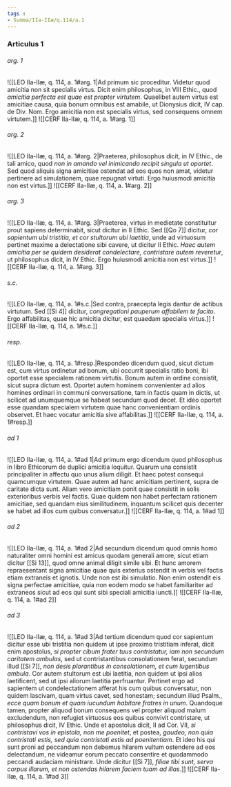 ```yaml
---
tags : 
- Summa/IIa-IIæ/q.114/a.1
---
```


### Articulus 1

###### arg. 1
![[LEO IIa-IIæ, q. 114, a. 1#arg. 1|Ad primum sic proceditur. Videtur quod amicitia non sit specialis virtus. Dicit enim philosophus, in VIII Ethic., quod *amicitia perfecta est quae est propter virtutem*. Quaelibet autem virtus est amicitiae causa, quia bonum omnibus est amabile, ut Dionysius dicit, IV cap. de Div. Nom. Ergo amicitia non est specialis virtus, sed consequens omnem virtutem.]]
![[CERF IIa-IIæ, q. 114, a. 1#arg. 1]]

###### arg. 2
![[LEO IIa-IIæ, q. 114, a. 1#arg. 2|Praeterea, philosophus dicit, in IV Ethic., de tali amico, quod *non in amando vel inimicando recipit singula ut oportet*. Sed quod aliquis signa amicitiae ostendat ad eos quos non amat, videtur pertinere ad simulationem, quae repugnat virtuti. Ergo huiusmodi amicitia non est virtus.]]
![[CERF IIa-IIæ, q. 114, a. 1#arg. 2]]

###### arg. 3
![[LEO IIa-IIæ, q. 114, a. 1#arg. 3|Praeterea, virtus in medietate constituitur prout sapiens determinabit, sicut dicitur in II Ethic. Sed [[Qo 7]] dicitur, *cor sapientum ubi tristitia, et cor stultorum ubi laetitia*, unde ad virtuosum pertinet maxime a delectatione sibi cavere, ut dicitur II Ethic. *Haec autem amicitia per se quidem desiderat condelectare, contristare autem reveretur*, ut philosophus dicit, in IV Ethic. Ergo huiusmodi amicitia non est virtus.]]
![[CERF IIa-IIæ, q. 114, a. 1#arg. 3]]

###### s.c.
![[LEO IIa-IIæ, q. 114, a. 1#s.c.|Sed contra, praecepta legis dantur de actibus virtutum. Sed [[Si 4]] dicitur, *congregationi pauperum affabilem te facito*. Ergo affabilitas, quae hic amicitia dicitur, est quaedam specialis virtus.]]
![[CERF IIa-IIæ, q. 114, a. 1#s.c.]]

###### resp.
![[LEO IIa-IIæ, q. 114, a. 1#resp.|Respondeo dicendum quod, sicut dictum est, cum virtus ordinetur ad bonum, ubi occurrit specialis ratio boni, ibi oportet esse specialem rationem virtutis. Bonum autem in ordine consistit, sicut supra dictum est. Oportet autem hominem convenienter ad alios homines ordinari in communi conversatione, tam in factis quam in dictis, ut scilicet ad unumquemque se habeat secundum quod decet. Et ideo oportet esse quandam specialem virtutem quae hanc convenientiam ordinis observet. Et haec vocatur amicitia sive affabilitas.]]
![[CERF IIa-IIæ, q. 114, a. 1#resp.]]

###### ad 1
![[LEO IIa-IIæ, q. 114, a. 1#ad 1|Ad primum ergo dicendum quod philosophus in libro Ethicorum de duplici amicitia loquitur. Quarum una consistit principaliter in affectu quo unus alium diligit. Et haec potest consequi quamcumque virtutem. Quae autem ad hanc amicitiam pertinent, supra de caritate dicta sunt. Aliam vero amicitiam ponit quae consistit in solis exterioribus verbis vel factis. Quae quidem non habet perfectam rationem amicitiae, sed quandam eius similitudinem, inquantum scilicet quis decenter se habet ad illos cum quibus conversatur.]]
![[CERF IIa-IIæ, q. 114, a. 1#ad 1]]

###### ad 2
![[LEO IIa-IIæ, q. 114, a. 1#ad 2|Ad secundum dicendum quod omnis homo naturaliter omni homini est amicus quodam generali amore, sicut etiam dicitur [[Si 13]], quod omne animal diligit simile sibi. Et hunc amorem repraesentant signa amicitiae quae quis exterius ostendit in verbis vel factis etiam extraneis et ignotis. Unde non est ibi simulatio. Non enim ostendit eis signa perfectae amicitiae, quia non eodem modo se habet familiariter ad extraneos sicut ad eos qui sunt sibi speciali amicitia iuncti.]]
![[CERF IIa-IIæ, q. 114, a. 1#ad 2]]

###### ad 3
![[LEO IIa-IIæ, q. 114, a. 1#ad 3|Ad tertium dicendum quod cor sapientum dicitur esse ubi tristitia non quidem ut ipse proximo tristitiam inferat, dicit enim apostolus, *si propter cibum frater tuus contristatur, iam non secundum caritatem ambulas*, sed ut contristantibus consolationem ferat, secundum illud [[Si 7]], *non desis plorantibus in consolationem, et cum lugentibus ambula*. Cor autem stultorum est ubi laetitia, non quidem ut ipsi alios laetificent, sed ut ipsi aliorum laetitia perfruantur. Pertinet ergo ad sapientem ut condelectationem afferat his cum quibus conversatur, non quidem lascivam, quam virtus cavet, sed honestam; secundum illud Psalm., *ecce quam bonum et quam iucundum habitare fratres in unum*. Quandoque tamen, propter aliquod bonum consequens vel propter aliquod malum excludendum, non refugiet virtuosus eos quibus convivit contristare, ut philosophus dicit, IV Ethic. Unde et apostolus dicit, II ad Cor. VII, *si contristavi vos in epistola, non me poenitet*, et postea, *gaudeo, non quia contristati estis, sed quia contristati estis ad poenitentiam*. Et ideo his qui sunt proni ad peccandum non debemus hilarem vultum ostendere ad eos delectandum, ne videamur eorum peccato consentire et quodammodo peccandi audaciam ministrare. Unde dicitur [[Si 7]], *filiae tibi sunt, serva corpus illarum, et non ostendas hilarem faciem tuam ad illas*.]]
![[CERF IIa-IIæ, q. 114, a. 1#ad 3]]

